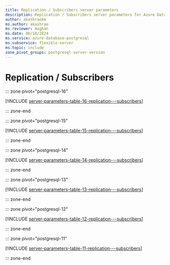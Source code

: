 ```yaml
---
title: Replication / Subscribers server parameters
description: Replication / Subscribers server parameters for Azure Database for PostgreSQL - Flexible Server.
author: akashraokm
ms.author: akashrao
ms.reviewer: maghan
ms.date: 06/18/2024
ms.service: azure-database-postgresql
ms.subservice: flexible-server
ms.topic: include
zone_pivot_groups: postgresql-server-version
---
```

# Replication / Subscribers


::: zone pivot="postgresql-16"

[!INCLUDE [server-parameters-table-16-replication---subscribers](./includes/server-parameters-table-16-replication---subscribers.md)]

::: zone-end


::: zone pivot="postgresql-15"

[!INCLUDE [server-parameters-table-15-replication---subscribers](./includes/server-parameters-table-15-replication---subscribers.md)]

::: zone-end


::: zone pivot="postgresql-14"

[!INCLUDE [server-parameters-table-14-replication---subscribers](./includes/server-parameters-table-14-replication---subscribers.md)]

::: zone-end


::: zone pivot="postgresql-13"

[!INCLUDE [server-parameters-table-13-replication---subscribers](./includes/server-parameters-table-13-replication---subscribers.md)]

::: zone-end


::: zone pivot="postgresql-12"

[!INCLUDE [server-parameters-table-12-replication---subscribers](./includes/server-parameters-table-12-replication---subscribers.md)]

::: zone-end


::: zone pivot="postgresql-11"

[!INCLUDE [server-parameters-table-11-replication---subscribers](./includes/server-parameters-table-11-replication---subscribers.md)]

::: zone-end



